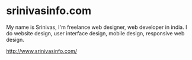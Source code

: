 srinivasinfo.com
================

My name is Srinivas, I'm freelance web designer, web developer in india. I do website design, user interface design, mobile design, responsive web design.




http://www.srinivasinfo.com/
